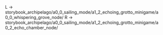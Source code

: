 L → storybook_archipelago/a0_0_sailing_mode/a1_2_echoing_grotto_minigame/a0_0_whispering_grove_node/
R → storybook_archipelago/a0_0_sailing_mode/a1_2_echoing_grotto_minigame/a0_2_echo_chamber_node/
